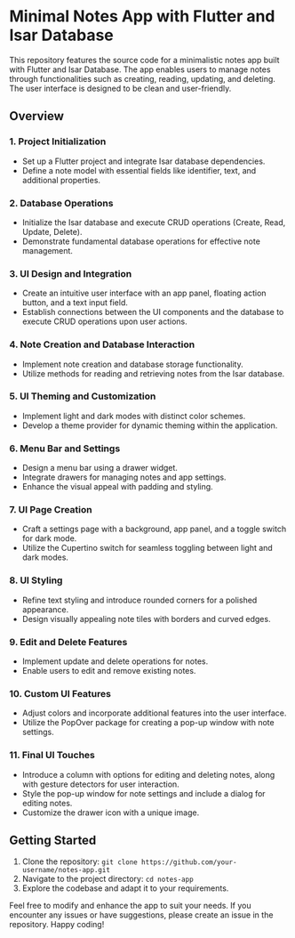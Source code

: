 # Minimal Notes App with Flutter and Isar Database

This repository features the source code for a minimalistic notes app built with Flutter and Isar Database. The app enables users to manage notes through functionalities such as creating, reading, updating, and deleting. The user interface is designed to be clean and user-friendly.

## Overview

### 1. Project Initialization
- Set up a Flutter project and integrate Isar database dependencies.
- Define a note model with essential fields like identifier, text, and additional properties.

### 2. Database Operations
- Initialize the Isar database and execute CRUD operations (Create, Read, Update, Delete).
- Demonstrate fundamental database operations for effective note management.

### 3. UI Design and Integration
- Create an intuitive user interface with an app panel, floating action button, and a text input field.
- Establish connections between the UI components and the database to execute CRUD operations upon user actions.

### 4. Note Creation and Database Interaction
- Implement note creation and database storage functionality.
- Utilize methods for reading and retrieving notes from the Isar database.

### 5. UI Theming and Customization
- Implement light and dark modes with distinct color schemes.
- Develop a theme provider for dynamic theming within the application.

### 6. Menu Bar and Settings
- Design a menu bar using a drawer widget.
- Integrate drawers for managing notes and app settings.
- Enhance the visual appeal with padding and styling.

### 7. UI Page Creation
- Craft a settings page with a background, app panel, and a toggle switch for dark mode.
- Utilize the Cupertino switch for seamless toggling between light and dark modes.

### 8. UI Styling
- Refine text styling and introduce rounded corners for a polished appearance.
- Design visually appealing note tiles with borders and curved edges.

### 9. Edit and Delete Features
- Implement update and delete operations for notes.
- Enable users to edit and remove existing notes.

### 10. Custom UI Features
- Adjust colors and incorporate additional features into the user interface.
- Utilize the PopOver package for creating a pop-up window with note settings.

### 11. Final UI Touches
- Introduce a column with options for editing and deleting notes, along with gesture detectors for user interaction.
- Style the pop-up window for note settings and include a dialog for editing notes.
- Customize the drawer icon with a unique image.

## Getting Started
1. Clone the repository: `git clone https://github.com/your-username/notes-app.git`
2. Navigate to the project directory: `cd notes-app`
3. Explore the codebase and adapt it to your requirements.

Feel free to modify and enhance the app to suit your needs. If you encounter any issues or have suggestions, please create an issue in the repository. Happy coding!
